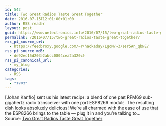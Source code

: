 ```yaml
---
id: 542
title: Two Great Radios Taste Great Together
date: 2016-07-15T12:01:00+01:00
author: RSS reader
layout: post
guid: https://www.uelectronics.info/2016/07/15/two-great-radios-taste-great-together/
permalink: /2016/07/15/two-great-radios-taste-great-together/
rss_pi_source_url:
  - https://feedproxy.google.com/~r/hackaday/LgoM/~3/ser5An_qbNE/
rss_pi_source_md5:
  - de92ec15d203e2abcc0804cea2a320c0
rss_pi_canonical_url:
  - my_blog
categories:
  - RSS
tags:
  - "1802"
---
```

[Johan Kanflo] sent us his latest recipe: a blend of one part RFM69 sub-gigahertz radio transceiver with one part ESP8266 module. The resulting dish looks absolutely delicious! We’re all charmed with the ease of use that the ESP8266 brings to the table — plug it in and you’re talking to…&#013;  
Source: <a href="https://feedproxy.google.com/~r/hackaday/LgoM/~3/ser5An_qbNE/" target="_blank">Two Great Radios Taste Great Together</a>